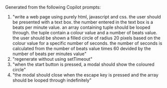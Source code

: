 Generated from the following Copilot prompts:
1. "write a web page using purely html, javascript and css. the user should be presented with a text box. the number entered in the text box is a beats per minute value. an array containing tuple should be looped through. the tuple contain a colour value and a number of beats value. the user should be shown a filled circle of radius 20 pixels based on the colour value for a specific number of seconds. the number of seconds is calculated from the number of beats value times 60 devided by the number of beats per minutes value"
1. "regenerate without using setTimeout"
1. "when the start button is pressed, a modal should show the coloured circle"
1. "the modal should close when the escape key is pressed and the array should be looped through indefinitely"
